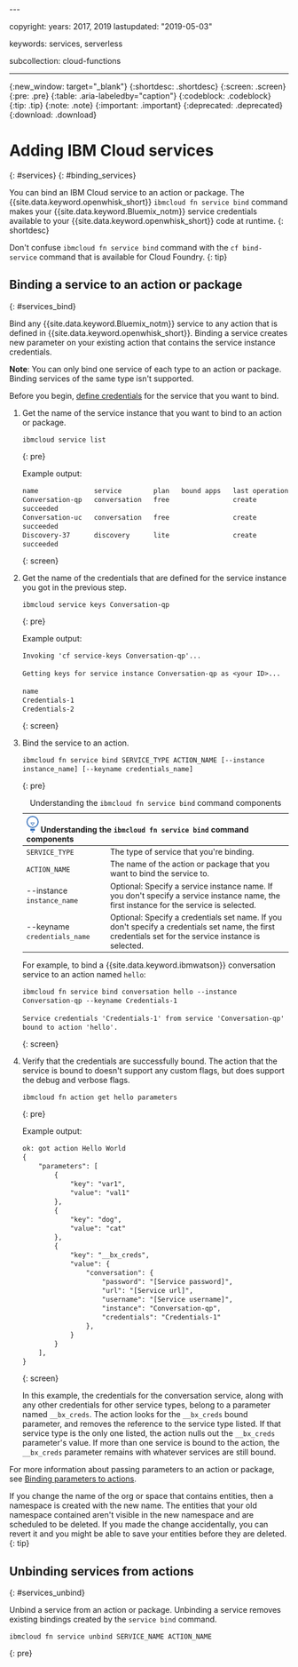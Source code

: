 <staging>---

copyright:
  years: 2017, 2019
lastupdated: "2019-05-03"

keywords: services, serverless

subcollection: cloud-functions

---

{:new_window: target="_blank"}
{:shortdesc: .shortdesc}
{:screen: .screen}
{:pre: .pre}
{:table: .aria-labeledby="caption"}
{:codeblock: .codeblock}
{:tip: .tip}
{:note: .note}
{:important: .important}
{:deprecated: .deprecated}
{:download: .download}


# Adding IBM Cloud services
{: #services}
{: #binding_services}

You can bind an IBM Cloud service to an action or package. The {{site.data.keyword.openwhisk_short}} `ibmcloud fn service bind` command makes your {{site.data.keyword.Bluemix_notm}} service credentials available to your {{site.data.keyword.openwhisk_short}} code at runtime.
{: shortdesc}

Don't confuse `ibmcloud fn service bind` command with the `cf bind-service` command that is available for Cloud Foundry.
{: tip}

## Binding a service to an action or package
{: #services_bind}

Bind any {{site.data.keyword.Bluemix_notm}} service to any action that is defined in {{site.data.keyword.openwhisk_short}}. Binding a service creates new parameter on your existing action that contains the service instance credentials.

**Note**: You can only bind one service of each type to an action or package. Binding services of the same type isn't supported.

Before you begin, [define credentials](/docs/resources?topic=resources-externalapp#externalapp) for the service that you want to bind.

1. Get the name of the service instance that you want to bind to an action or package.
    ```
    ibmcloud service list
    ```
    {: pre}

    Example output:
    ```
    name              service        plan   bound apps   last operation
    Conversation-qp   conversation   free                create succeeded
    Conversation-uc   conversation   free                create succeeded
    Discovery-37      discovery      lite                create succeeded
    ```
    {: screen}

2. Get the name of the credentials that are defined for the service instance you got in the previous step.
    ```
    ibmcloud service keys Conversation-qp
    ```
    {: pre}

    Example output:
    ```
    Invoking 'cf service-keys Conversation-qp'...

    Getting keys for service instance Conversation-qp as <your ID>...

    name
    Credentials-1
    Credentials-2
    ```
    {: screen}

3. Bind the service to an action.
    ```
    ibmcloud fn service bind SERVICE_TYPE ACTION_NAME [--instance instance_name] [--keyname credentials_name]
    ```
    {: pre}

    <table>
    <caption>Understanding the <code>ibmcloud fn service bind</code> command components</caption>
    <thead>
    <th colspan=2><img src="images/idea.png" alt="Idea icon"/> Understanding the <code>ibmcloud fn service bind</code> command components</th>
    </thead>
    <tbody>
    <tr>
    <td><code>SERVICE_TYPE</code></td>
    <td>The type of service that you're binding.</td>
    </tr>
    <tr>
    <td><code>ACTION_NAME</code></td>
    <td>The name of the action or package that you want to bind the service to.</td>
    </tr>
    <tr>
    <td>--instance <code>instance_name</code></td>
    <td>Optional: Specify a service instance name. If you don't specify a service instance name, the first instance for the service is selected.</td>
    </tr>
    <tr>
    <td>--keyname <code>credentials_name</code></td>
    <td>Optional: Specify a credentials set name. If you don't specify a credentials set name, the first credentials set for the service instance is selected.</td>
    </tr>
    </tbody></table>

    For example, to bind a {{site.data.keyword.ibmwatson}} conversation service to an action named `hello`:
    ```
    ibmcloud fn service bind conversation hello --instance Conversation-qp --keyname Credentials-1

    Service credentials 'Credentials-1' from service 'Conversation-qp' bound to action 'hello'.
    ```
    {: screen}

4. Verify that the credentials are successfully bound. The action that the service is bound to doesn't support any custom flags, but does support the debug and verbose flags.
    ```
    ibmcloud fn action get hello parameters
    ```
    {: pre}

    Example output:
    ```
    ok: got action Hello World
    {
        "parameters": [
            {
                "key": "var1",
                "value": "val1"
            },
            {
                "key": "dog",
                "value": "cat"
            },
            {
                "key": "__bx_creds",
                "value": {
                    "conversation": {
                        "password": "[Service password]",
                        "url": "[Service url]",
                        "username": "[Service username]",
                        "instance": "Conversation-qp",
                        "credentials": "Credentials-1"
                    },
                }
            }
        ],
    }
    ```
    {: screen}

    In this example, the credentials for the conversation service, along with any other credentials for other service types, belong to a parameter named `__bx_creds`. The action looks for the `__bx_creds` bound parameter, and removes the reference to the service type listed. If that service type is the only one listed, the action nulls out the `__bx_creds` parameter's value. If more than one service is bound to the action, the `__bx_creds` parameter remains with whatever services are still bound.

For more information about passing parameters to an action or package, see [Binding parameters to actions](/docs/openwhisk?topic=cloud-functions-actions#actions_params).

If you change the name of the org or space that contains entities, then a namespace is created with the new name. The entities that your old namespace contained aren't visible in the new namespace and are scheduled to be deleted. If you made the change accidentally, you can revert it and you might be able to save your entities before they are deleted.
{: tip}


## Unbinding services from actions
{: #services_unbind}

Unbind a service from an action or package. Unbinding a service removes existing bindings created by the `service bind` command.

```
ibmcloud fn service unbind SERVICE_NAME ACTION_NAME
```
{: pre}
